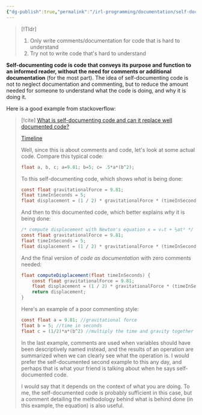 ```yaml
---
{"dg-publish":true,"permalink":"/irl-programming/documentation/self-documenting-code/","tags":["nooblet","beginner"]}
---
```


>[!Tldr]
>1. Only write comments/documentation for code that is hard to understand
>2. Try not to write code that's hard to understand

**Self-documenting code is code that conveys its purpose and function to an informed reader, without the need for comments or additional documentation** (for the most part). The idea of self-documenting code is not to neglect documentation and commenting, but to reduce the amount needed for someone to understand what the code is doing, and why it is doing it.

Here is a good example from stackoverflow:

> [!cite] [What is self-documenting code and can it replace well documented code?](https://stackoverflow.com/questions/209015/what-is-self-documenting-code-and-can-it-replace-well-documented-code)
> 
> [Timeline](https://stackoverflow.com/posts/209089/timeline)
> 
> Well, since this is about comments and code, let's look at some actual code. Compare this typical code:
> 
> ```java
> float a, b, c; a=9.81; b=5; c= .5*a*(b^2);
> ```
> 
> To this self-documenting code, which shows _what_ is being done:
> 
> ```java
> const float gravitationalForce = 9.81;
> float timeInSeconds = 5;
> float displacement = (1 / 2) * gravitationalForce * (timeInSeconds ^ 2);
> ```
> 
> And then to this documented code, which better explains _why_ it is being done:
> 
> ```java
> /* compute displacement with Newton's equation x = vₒt + ½at² */
> const float gravitationalForce = 9.81;
> float timeInSeconds = 5;
> float displacement = (1 / 2) * gravitationalForce * (timeInSeconds ^ 2);
> ```
> 
> And the final version of _code as documentation_ with zero comments needed:
> 
> ```java
> float computeDisplacement(float timeInSeconds) {
>     const float gravitationalForce = 9.81;
>     float displacement = (1 / 2) * gravitationalForce * (timeInSeconds ^ 2);
>     return displacement;
> }
> ```
> 
> Here's an example of a poor commenting style:
> 
> ```java
> const float a = 9.81; //gravitational force
> float b = 5; //time in seconds
> float c = (1/2)*a*(b^2) //multiply the time and gravity together to get displacement.
> ```
> 
> In the last example, comments are used when variables should have been descriptively named instead, and the results of an operation are summarized when we can clearly see what the operation is. I would prefer the self-documented second example to this any day, and perhaps that is what your friend is talking about when he says self-documented code.
> 
> I would say that it depends on the context of what you are doing. To me, the self-documented code is probably sufficient in this case, but a comment detailing the methodology behind what is behind done (in this example, the equation) is also useful.
> 
